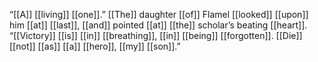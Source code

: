“[[A]] [[living]] [[one]].” [[The]] daughter [[of]] Flamel [[looked]] [[upon]] him [[at]] [[last]], [[and]] pointed [[at]] [[the]] scholar’s beating [[heart]]. “[[Victory]] [[is]] [[in]] [[breathing]], [[in]] [[being]] [[forgotten]]. [[Die]] [[not]] [[as]] [[a]] [[hero]], [[my]] [[son]].”